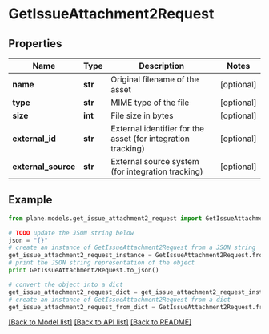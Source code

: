 # GetIssueAttachment2Request


## Properties
Name | Type | Description | Notes
------------ | ------------- | ------------- | -------------
**name** | **str** | Original filename of the asset | [optional] 
**type** | **str** | MIME type of the file | [optional] 
**size** | **int** | File size in bytes | [optional] 
**external_id** | **str** | External identifier for the asset (for integration tracking) | [optional] 
**external_source** | **str** | External source system (for integration tracking) | [optional] 

## Example

```python
from plane.models.get_issue_attachment2_request import GetIssueAttachment2Request

# TODO update the JSON string below
json = "{}"
# create an instance of GetIssueAttachment2Request from a JSON string
get_issue_attachment2_request_instance = GetIssueAttachment2Request.from_json(json)
# print the JSON string representation of the object
print GetIssueAttachment2Request.to_json()

# convert the object into a dict
get_issue_attachment2_request_dict = get_issue_attachment2_request_instance.to_dict()
# create an instance of GetIssueAttachment2Request from a dict
get_issue_attachment2_request_from_dict = GetIssueAttachment2Request.from_dict(get_issue_attachment2_request_dict)
```
[[Back to Model list]](../README.md#documentation-for-models) [[Back to API list]](../README.md#documentation-for-api-endpoints) [[Back to README]](../README.md)


